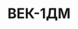 ---
lang: ru
layout: featured
title: ВЕК-1ДМ
max_weight: 1
icon: /assets/img/products/vek-1M-1DM-2M-3M.png
description: "Диапазон: 4кг... 1т</br>Высота цифры индикатора: 25мм</br>Цена деления: до 500кг: 0,2кг; от 500кг: 0,5кг</br>Масса весов: 7,5кг</br>Длина весов: 540мм</br>Цена*: 9520грн"
---